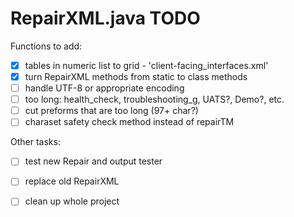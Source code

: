 # RepairXML.java TODO

Functions to add:
- [x] tables in numeric list to grid - 'client-facing_interfaces.xml'
- [x] turn RepairXML methods from static to class methods
- [ ] handle UTF-8 or appropriate encoding
- [ ] too long: health_check, troubleshooting_g, UATS?, Demo?, etc.
- [ ] cut preforms that are too long (97+ char?)
- [ ] charaset safety check method instead of repairTM

Other tasks:
- [ ] test new Repair and output tester
- [ ] replace old RepairXML
- [ ] clean up whole project




